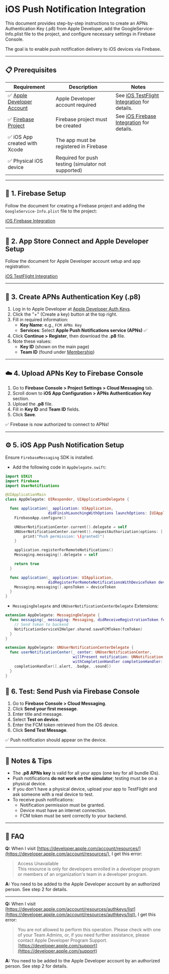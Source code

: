 # iOS Push Notification Integration

This document provides step-by-step instructions to create an APNs Authentication Key (.p8) from Apple Developer, add
the GoogleService-Info.plist file to the project, and configure necessary settings in Firebase Console.

The goal is to enable push notification delivery to iOS devices via Firebase.

---

## 📋 Prerequisites

| Requirement                                                      | Description                                         | Notes                                                                         |
|------------------------------------------------------------------|-----------------------------------------------------|-------------------------------------------------------------------------------|
| ✅ [Apple Developer Account](https://developer.apple.com/account) | Apple Developer account required                    | See [iOS TestFlight Integration](ios-test-flight-integration.md) for details. |
| ✅ [Firebase Project](https://console.firebase.google.com)        | Firebase project must be created                    | See [iOS Firebase Integration](ios-firebase-integration.md) for details.      |
| ✅ iOS App created with Xcode                                     | The app must be registered in Firebase              |                                                                               |
| ✅ Physical iOS device                                            | Required for push testing (simulator not supported) |                                                                               |

---

## 🧩 1. Firebase Setup

Follow the document for creating a Firebase project and adding the `GoogleService-Info.plist` file to the project:

[iOS Firebase Integration](ios-firebase-integration.md)

---

## 🧩 2. App Store Connect and Apple Developer Setup

Follow the document for Apple Developer account setup and app registration:

[iOS TestFlight Integration](ios-test-flight-integration.md)

---

## 🔑 3. Create APNs Authentication Key (.p8)

1. Log in to Apple Developer
   at [Apple Developer Auth Keys](https://developer.apple.com/account/resources/authkeys/list).
2. Click the "+" (Create a key) button at the top right.
3. Fill in required information:
    - **Key Name**: e.g., `FCM APNs Key`
    - **Services**: Select **Apple Push Notifications service (APNs)** ✅
4. Click **Continue > Register**, then download the **.p8** file.
5. Note these values:
    - **Key ID** (shown on the main page)
    - **Team ID** (found under [Membership](https://developer.apple.com/account/#/membership))

---

## ☁️ 4. Upload APNs Key to Firebase Console

1. Go to **Firebase Console > Project Settings > Cloud Messaging** tab.
2. Scroll down to **iOS App Configuration > APNs Authentication Key** section.
3. Upload the **.p8** file.
4. Fill in **Key ID** and **Team ID** fields.
5. Click **Save**.

✅ Firebase is now authorized to connect to APNs!

---

## ⚙️ 5. iOS App Push Notification Setup

Ensure `FirebaseMessaging` SDK is installed.

- Add the following code in `AppDelegate.swift`:

```swift
import UIKit
import Firebase
import UserNotifications

@UIApplicationMain
class AppDelegate: UIResponder, UIApplicationDelegate {

  func application(_ application: UIApplication,
                   didFinishLaunchingWithOptions launchOptions: [UIApplication.LaunchOptionsKey: Any]?) -> Bool {
    FirebaseApp.configure()

    UNUserNotificationCenter.current().delegate = self
    UNUserNotificationCenter.current().requestAuthorization(options: [.alert, .badge, .sound]) { granted, error in
        print("Push permission: \(granted)")
    }

    application.registerForRemoteNotifications()
    Messaging.messaging().delegate = self

    return true
  }

  func application(_ application: UIApplication,
                   didRegisterForRemoteNotificationsWithDeviceToken deviceToken: Data) {
    Messaging.messaging().apnsToken = deviceToken
  }
}
```

- `MessagingDelegate` and `UNUserNotificationCenterDelegate` Extensions:

```swift
extension AppDelegate: MessagingDelegate {
  func messaging(_ messaging: Messaging, didReceiveRegistrationToken fcmToken: String?) {
    // Send token to backend
    NotificationServiceV2Helper.shared.saveFCMToken(fcmToken)
  }
}

extension AppDelegate: UNUserNotificationCenterDelegate {
  func userNotificationCenter(_ center: UNUserNotificationCenter,
                              willPresent notification: UNNotification,
                              withCompletionHandler completionHandler: @escaping (UNNotificationPresentationOptions) -> Void) {
    completionHandler([.alert, .badge, .sound])
  }
}
```

## 🚀 6. Test: Send Push via Firebase Console

1. Go to **Firebase Console > Cloud Messaging**.
2. Click **Send your first message**.
3. Enter title and message.
4. Select **Test on device**.
5. Enter the FCM token retrieved from the iOS device.
6. Click **Send Test Message**.

✅ Push notification should appear on the device.

---

## 🧠 Notes & Tips

- The **.p8 APNs key** is valid for all your apps (one key for all bundle IDs).
- Push notifications **do not work on the simulator**; testing must be on a physical device.
- If you don't have a physical device, upload your app to TestFlight and ask someone with a real device to test.
- To receive push notifications:
    - Notification permission must be granted.
    - Device must have an internet connection.
    - FCM token must be sent correctly to your backend.

---

## 💬 FAQ

**Q:** When I visit [https://developer.apple.com/account/resources/](https://developer.apple.com/account/resources/), I
get this error:

> Access Unavailable  
> This resource is only for developers enrolled in a developer program or members of an organization's team in a
> developer program.

**A:** You need to be added to the Apple Developer account by an authorized person. See step 2 for details.

---

**Q:** When I
visit [https://developer.apple.com/account/resources/authkeys/list](https://developer.apple.com/account/resources/authkeys/list),
I get this error:

> You are not allowed to perform this operation. Please check with one of your Team Admins, or, if you need further
> assistance, please contact Apple Developer Program Support.  
> [https://developer.apple.com/support](https://developer.apple.com/support)

**A:** You need to be added to the Apple Developer account by an authorized person. See step 2 for details.

